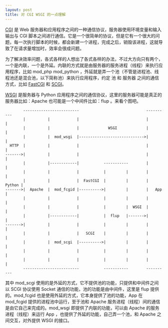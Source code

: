 ```yaml
---
layout: post
title: 对 CGI WSGI 的一点理解
---
```


[CGI](http://zh.wikipedia.org/wiki/%E9%80%9A%E7%94%A8%E7%BD%91%E5%85%B3%E6%8E%A5%E5%8F%A3) 是 Web 服务器和应用程序之间的一种通信协议，服务器使用环境变量和输入输出与 CGI 脚本之间进行通信。它是一个很简单的协议，但是它有一个很大的问题，每一次执行脚本的时候，都会新建一个进程，完成之后，销毁该进程，这就导致了在请求量增加时，效率会很成问题。

为了解决效率问题，各式各样的人想出了各式各样的办法，不过大方向只有两个，一个是内联，一个是外延。内联的方式就是由服务器的服务进程（线程）来执行应用程序，比如 mod\_php mod\_python ，外延就是弄一个池（不管是进程池、线程池还是混合池，以下简称池）来执行应用程序，约定 池 和 服务器 之间的通信方式，比如 [FastCGI](http://zh.wikipedia.org/wiki/FastCGI) 和 [SCGI](http://en.wikipedia.org/wiki/Simple_Common_Gateway_Interface)。

[WSGI](http://zh.wikipedia.org/wiki/WSGI) 是服务器与 Python 应用程序之间的通信协议，这里的服务器可能是真正的服务器比如：Apache 也可能是一个中间件比如：flup 。来看个图吧。

            -------------------------                              ----------
            |          |            |                              |        |
            |          |            |             WSGI             |        |
            |          |  mod_wsgi  |----------------------------->|        |
      HTTP  |          |            |                              |        |
    ------->|          |            |                              |        |
            |          |------------|           -----------        |        |
            |          |            |           |         |        |        |
            |          |            |  FastCGI  |         |        | Python |
    ------->|  Apache  |  mod_fcgid |---------->|         |        |   App  |
            |          |            |           |         |        |        |
            |          |            |           |         |  WSGI  |        |
            |          |------------|           |  flup   |------->|        |
    ------->|          |            |           |         |        |        |
            |          |            |   SCGI    |         |        |        |
            |          |  mod_scgi  |---------->|         |        |        |
            |          |            |           |         |        |        |
            |          |            |           |         |        |        |
            -------------------------           -----------        ----------

其中 mod\_scgi 使用的是外延的方式，它不提供池的功能，只提供和中间件之间以 SCGI 协议使用 Socket 通信的功能，池的功能是由中间件，这里是 flup 提供的。mod\_fcgid 也是使用外延的方式，它本身提供了池的功能，App 在 mod\_fcgid 提供的进程池中运行，至于池和 Apache 服务进程（线程）间的通信是由它自己来完成的。mod\_wsgi 即提供了内联的功能，可以由 Apache 的服务进程（线程）来运行 App ，也提供了外延的功能，自己弄一个池，和 Apache 之间交互，对外提供 WSGI 的接口。
